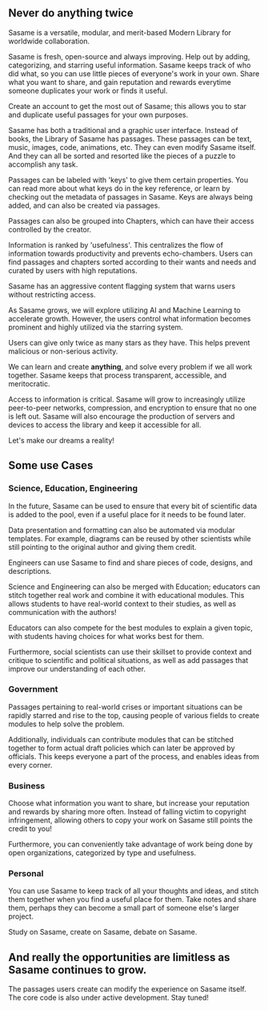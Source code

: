 ## Never do anything twice

Sasame is a versatile, modular, and merit-based Modern Library for worldwide collaboration. 
                          

Sasame is fresh, open-source and always improving. Help out by adding, categorizing, and starring useful information. Sasame keeps track of who did what, so you can use little pieces of everyone's work in your own. Share what you want to share, and gain reputation and rewards everytime someone duplicates your work or finds it useful.
                          

Create an account to get the most out of Sasame; this allows you to star and duplicate useful passages for your own purposes.
                          

Sasame has both a traditional and a graphic user interface. Instead of books, the Library of Sasame has passages. These passages can be text, music, images, code, animations, etc. They can even modify Sasame itself. And they can all be sorted and resorted like the pieces of a puzzle to accomplish any task.
                          

Passages can be labeled with 'keys' to give them certain properties. You can read more about what keys do in the key reference, or learn by checking out the metadata of passages in Sasame. Keys are always being added, and can also be created via passages.
                          

Passages can also be grouped into Chapters, which can have their access controlled by the creator.
                          

Information is ranked by 'usefulness'. This centralizes the flow of information towards productivity and prevents echo-chambers. Users can find passages and chapters sorted according to their wants and needs and curated by users with high reputations.
                          

Sasame has an aggressive content flagging system that warns users without restricting access.


As Sasame grows, we will explore utilizing AI and Machine Learning to accelerate growth. However, the users control what information becomes prominent and highly utilized via the starring system.


Users can give only twice as many stars as they have. This helps prevent malicious or non-serious activity.


We can learn and create **anything**, and solve every problem if we all work together. Sasame keeps that process transparent, accessible, and meritocratic.
                          

Access to information is critical. Sasame will grow to increasingly utilize peer-to-peer networks, compression, and encryption to ensure that no one is left out. Sasame will also encourage the production of servers and devices to access the library and keep it accessible for all.


Let's make our dreams a reality!

## Some use Cases

### Science, Education, Engineering

In the future, Sasame can be used to ensure that every bit of scientific data is added to the pool, even if a useful place for it needs to be found later.

Data presentation and formatting can also be automated via modular templates. For example, diagrams can be reused by other scientists while still pointing to the original author and giving them credit.

Engineers can use Sasame to find and share pieces of code, designs, and descriptions.

Science and Engineering can also be merged with Education; educators can stitch together real work and combine it with educational modules. This allows students to have real-world context to their studies, as well as communication with the authors!

Educators can also compete for the best modules to explain a given topic, with students having choices for what works best for them.

Furthermore, social scientists can use their skillset to provide context and critique to scientific and political situations, as well as add passages that improve our understanding of each other.

### Government

Passages pertaining to real-world crises or important situations can be rapidly starred and rise to the top, causing people of various fields to create modules to help solve the problem.

Additionally, individuals can contribute modules that can be stitched together to form actual draft policies which can later be approved by officials. This keeps everyone a part of the process, and enables ideas from every corner.

### Business

Choose what information you want to share, but increase your reputation and rewards by sharing more often. Instead of falling victim to copyright infringement, allowing others to copy your work on Sasame still points the credit to you!

Furthermore, you can conveniently take advantage of work being done by open organizations, categorized by type and usefulness.

### Personal

You can use Sasame to keep track of all your thoughts and ideas, and stitch them together when you find a useful place for them. Take notes and share them, perhaps they can become a small part of someone else's larger project.

Study on Sasame, create on Sasame, debate on Sasame.


## And really the opportunities are limitless as Sasame continues to grow.

The passages users create can modify the experience on Sasame itself. The core code is also under active development. Stay tuned!